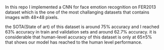 In this repo I implemented a CNN for face emotion recognition on FER2013 dataset which is the one of the most challanging datasets that contains images with 48×48 pixels.

the SOTA(State of art) of this dataset is around 75% accuracy and I reached 63% accuracy in train and validation sets and  around 62.7% accuracy.
it is considerable that human-level accuracy of this dataset is only at 65±5%
that shows our model has reached to the human level performance.